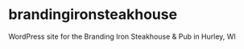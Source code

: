 brandingironsteakhouse
======================

WordPress site for the Branding Iron Steakhouse &amp; Pub in Hurley, WI
